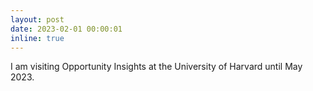 ```yaml
---
layout: post
date: 2023-02-01 00:00:01
inline: true
---
```


I am visiting Opportunity Insights at the University of Harvard until May 2023.
